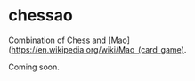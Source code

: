 # chessao

Combination of Chess and [Mao](https://en.wikipedia.org/wiki/Mao_(card_game).

Coming soon.
